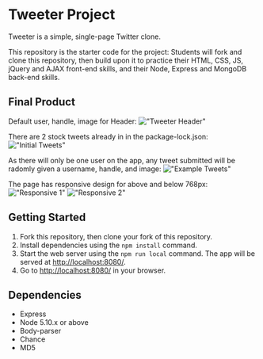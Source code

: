 # Tweeter Project

Tweeter is a simple, single-page Twitter clone.

This repository is the starter code for the project: Students will fork and clone this repository, then build upon it to practice their HTML, CSS, JS, jQuery and AJAX front-end skills, and their Node, Express and MongoDB back-end skills.

## Final Product
Default user, handle, image for Header:
!["Tweeter Header"]()

There are 2 stock tweets already in in the package-lock.json:
!["Initial Tweets"]()

As there will only be one user on the app, any tweet submitted will be radomly given a username, handle, and image:
!["Example Tweets"]()

The page has responsive design for above and below 768px:
!["Responsive 1"]()
!["Responsive 2"]()

## Getting Started

1. Fork this repository, then clone your fork of this repository.
2. Install dependencies using the `npm install` command.
3. Start the web server using the `npm run local` command. The app will be served at <http://localhost:8080/>.
4. Go to <http://localhost:8080/> in your browser.

## Dependencies

- Express
- Node 5.10.x or above
- Body-parser
- Chance
- MD5